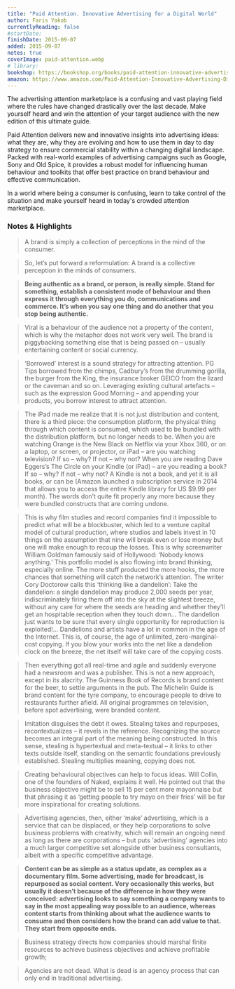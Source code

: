 ```yaml
---
title: "Paid Attention. Innovative Advertising for a Digital World"
author: Faris Yakob
currentlyReading: false
#startDate:
finishDate: 2015-09-07
added: 2015-09-07
notes: true
coverImage: paid-attention.webp
# library: 
bookshop: https://bookshop.org/books/paid-attention-innovative-advertising-for-a-digital-world-9781398602526/9781398602502
amazon: https://www.amazon.com/Paid-Attention-Innovative-Advertising-Digital/dp/0749473606
---
```


The advertising attention marketplace is a confusing and vast playing field where the rules have changed drastically over the last decade. Make yourself heard and win the attention of your target audience with the new edition of this ultimate guide.

Paid Attention delivers new and innovative insights into advertising ideas: what they are, why they are evolving and how to use them in day to day strategy to ensure commercial stability within a changing digital landscape. Packed with real-world examples of advertising campaigns such as Google, Sony and Old Spice, it provides a robust model for influencing human behaviour and toolkits that offer best practice on brand behaviour and effective communication.

In a world where being a consumer is confusing, learn to take control of the situation and make yourself heard in today's crowded attention marketplace.

### Notes & Highlights
> A brand is simply a collection of perceptions in the mind of the consumer.

> So, let’s put forward a reformulation: A brand is a collective perception in the minds of consumers.

> **Being authentic as a brand, or person, is really simple. Stand for something, establish a consistent mode of behaviour and then express it through everything you do, communications and commerce. It’s when you say one thing and do another that you stop being authentic.**

> Viral is a behaviour of the audience not a property of the content, which is why the metaphor does not work very well. The brand is piggybacking something else that is being passed on – usually entertaining content or social currency.

> ‘Borrowed’ interest is a sound strategy for attracting attention. PG Tips borrowed from the chimps, Cadbury’s from the drumming gorilla, the burger from the King, the insurance broker GEICO from the lizard or the caveman and so on. Leveraging existing cultural artefacts – such as the expression Good Morning – and appending your products, you borrow interest to attract attention.

> The iPad made me realize that it is not just distribution and content, there is a third piece: the consumption platform, the physical thing through which content is consumed, which used to be bundled with the distribution platform, but no longer needs to be. When you are watching Orange is the New Black on Netflix via your Xbox 360, or on a laptop, or screen, or projector, or iPad – are you watching television? If so – why? If not – why not? When you are reading Dave Eggers’s The Circle on your Kindle (or iPad) – are you reading a book? If so – why? If not – why not? A Kindle is not a book, and yet it is all books, or can be (Amazon launched a subscription service in 2014 that allows you to access the entire Kindle library for US $9.99 per month). The words don’t quite fit properly any more because they were bundled constructs that are coming undone.

> This is why film studies and record companies find it impossible to predict what will be a blockbuster, which led to a venture capital model of cultural production, where studios and labels invest in 10 things on the assumption that nine will break even or lose money but one will make enough to recoup the losses. This is why screenwriter William Goldman famously said of Hollywood: ‘Nobody knows anything.’ This portfolio model is also flowing into brand thinking, especially online. The more stuff produced the more hooks, the more chances that something will catch the network’s attention. The writer Cory Doctorow calls this ‘thinking like a dandelion’: Take the dandelion: a single dandelion may produce 2,000 seeds per year, indiscriminately firing them off into the sky at the slightest breeze, without any care for where the seeds are heading and whether they’ll get an hospitable reception when they touch down... The dandelion just wants to be sure that every single opportunity for reproduction is exploited!... Dandelions and artists have a lot in common in the age of the Internet. This is, of course, the age of unlimited, zero-marginal-cost copying. If you blow your works into the net like a dandelion clock on the breeze, the net itself will take care of the copying costs.

> Then everything got all real-time and agile and suddenly everyone had a newsroom and was a publisher. This is not a new approach, except in its alacrity. The Guinness Book of Records is brand content for the beer, to settle arguments in the pub. The Michelin Guide is brand content for the tyre company, to encourage people to drive to restaurants further afield. All original programmes on television, before spot advertising, were branded content.

> Imitation disguises the debt it owes. Stealing takes and repurposes, recontextualizes – it revels in the reference. Recognizing the source becomes an integral part of the meaning being constructed. In this sense, stealing is hypertextual and meta-textual – it links to other texts outside itself, standing on the semantic foundations previously established. Stealing multiplies meaning, copying does not.

> Creating behavioural objectives can help to focus ideas. Will Collin, one of the founders of Naked, explains it well. He pointed out that the business objective might be to sell 15 per cent more mayonnaise but that phrasing it as ‘getting people to try mayo on their fries’ will be far more inspirational for creating solutions.

> Advertising agencies, then, either ‘make’ advertising, which is a service that can be displaced, or they help corporations to solve business problems with creativity, which will remain an ongoing need as long as there are corporations – but puts ‘advertising’ agencies into a much larger competitive set alongside other business consultants, albeit with a specific competitive advantage.

> **Content can be as simple as a status update, as complex as a documentary film. Some advertising, made for broadcast, is repurposed as social content. Very occasionally this works, but usually it doesn’t because of the difference in how they were conceived: advertising looks to say something a company wants to say in the most appealing way possible to an audience, whereas content starts from thinking about what the audience wants to consume and then considers how the brand can add value to that. They start from opposite ends.**

> Business strategy directs how companies should marshal finite resources to achieve business objectives and achieve profitable growth;

> Agencies are not dead. What is dead is an agency process that can only end in traditional advertising.  
